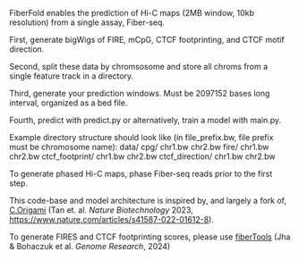 FiberFold enables the prediction of Hi-C maps (2MB window, 10kb resolution) from a single assay, Fiber-seq.

First, generate bigWigs of FIRE, mCpG, CTCF footprinting, and CTCF motif direction.

Second, split these data by chromsosome and store all chroms from a single feature track in a directory.

Third, generate your prediction windows. Must be 2097152 bases long interval, organized as a bed file.

Fourth, predict with predict.py or alternatively, train a model with main.py. 

Example directory structure should look like (in file_prefix.bw, file prefix must be chromosome name):
data/
  cpg/
    chr1.bw
    chr2.bw
  fire/
    chr1.bw
    chr2.bw
  ctcf_footprint/
    chr1.bw
    chr2.bw
  ctcf_direction/
    chr1.bw
    chr2.bw


To generate phased Hi-C maps, phase Fiber-seq reads prior to the first step.

This code-base and model architecture is inspired by, and largely a fork of, [C.Origami](https://github.com/tanjimin/C.Origami)  (Tan et. al. *Nature Biotechnology* 2023, https://www.nature.com/articles/s41587-022-01612-8).

To generate FIRES and CTCF footprinting scores, please use [fiberTools](https://github.com/fiberseq/fibertools-rs) (Jha & Bohaczuk et al. *Genome Research*, 2024)


